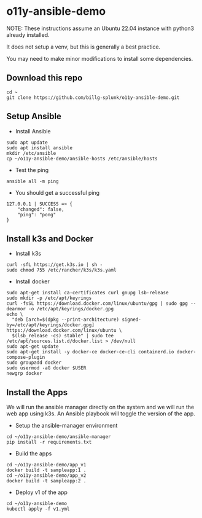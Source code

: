 # o11y-ansible-demo
NOTE: These instructions assume an Ubuntu 22.04 instance with python3 already installed.

It does not setup a venv, but this is generally a best practice.

You may need to make minor modifications to install some dependencies.
## Download this repo
```
cd ~
git clone https://github.com/billg-splunk/o11y-ansible-demo.git
```

## Setup Ansible
* Install Ansible
```
sudo apt update
sudo apt install ansible
mkdir /etc/ansible
cp ~/o11y-ansible-demo/ansible-hosts /etc/ansible/hosts
```
* Test the ping
```
ansible all -m ping
```
* You should get a successful ping
```
127.0.0.1 | SUCCESS => {
    "changed": false,
    "ping": "pong"
}
```

## Install k3s and Docker
* Install k3s
```
curl -sfL https://get.k3s.io | sh -
sudo chmod 755 /etc/rancher/k3s/k3s.yaml
```
* Install docker
```
sudo apt-get install ca-certificates curl gnupg lsb-release
sudo mkdir -p /etc/apt/keyrings
curl -fsSL https://download.docker.com/linux/ubuntu/gpg | sudo gpg --dearmor -o /etc/apt/keyrings/docker.gpg
echo \
  "deb [arch=$(dpkg --print-architecture) signed-by=/etc/apt/keyrings/docker.gpg] https://download.docker.com/linux/ubuntu \
  $(lsb_release -cs) stable" | sudo tee /etc/apt/sources.list.d/docker.list > /dev/null
sudo apt-get update
sudo apt-get install -y docker-ce docker-ce-cli containerd.io docker-compose-plugin
sudo groupadd docker
sudo usermod -aG docker $USER
newgrp docker
```
## Install the Apps
We will run the ansible manager directly on the system and we will run the web app using k3s. An Ansible playbook will toggle the version of the app.
* Setup the ansible-manager environment
```
cd ~/o11y-ansible-demo/ansible-manager
pip install -r requirements.txt
```
* Build the apps
```
cd ~/o11y-ansible-demo/app_v1
docker build -t sampleapp:1 .
cd ~/o11y-ansible-demo/app_v2
docker build -t sampleapp:2 .
```
* Deploy v1 of the app
```
cd ~/o11y-ansible-demo
kubectl apply -f v1.yml
```